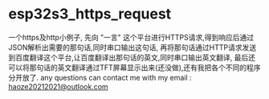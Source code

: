 # esp32s3_https_request
一个https及http小例子,
先向 "一言" 这个平台进行HTTPS请求,得到响应后通过JSON解析出需要的那句话,同时串口输出这句话,
再将那句话通过HTTP请求发送到百度翻译这个平台,让百度翻译出那句话的英文,同时串口输出英文翻译,
最后还可以将那句话的英文翻译通过TFT屏幕显示出来(还没做),还有我把各个不同的程序分开放了.
any questions can contact me with my email : haoze20212021@outlook.com